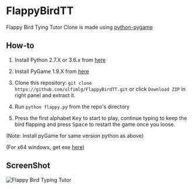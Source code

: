 FlappyBirdTT 
===============

Flappy Bird Tying Tutor Clone is made using [python-pygame][1]

How-to
------

1. Install Python 2.7.X or 3.6.x from [here](https://www.python.org/download/releases/)

2. Install PyGame 1.9.X from [here](http://www.pygame.org/download.shtml)

3. Clone this repository: `git clone https://github.com/ulfimlg/FlappyBirdTT.git` or click `Download ZIP` in right panel and extract it.

4. Run `python flappy.py` from the repo's directory

5. Press the first alphabet <kbd>Key</kbd> to start to play, continue typing to keep the bird flapping and press <kbd>Space</kbd> to restart the game once you loose.

  (Note: Install pyGame for same version python as above)

  (For x64 windows, get exe [here](http://www.lfd.uci.edu/~gohlke/pythonlibs/#pygame))

ScreenShot
----------

![Flappy Bird Typing Tutor](screenshot1.png)

[1]: http://www.pygame.org
